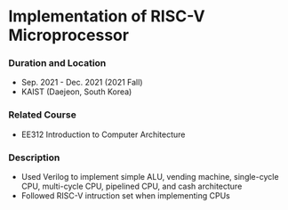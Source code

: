# Implementation of RISC-V Microprocessor

### Duration and Location
- Sep. 2021 - Dec. 2021 (2021 Fall)
- KAIST (Daejeon, South Korea)

### Related Course
- EE312 Introduction to Computer Architecture

### Description
- Used Verilog to implement simple ALU, vending machine, single-cycle CPU, multi-cycle CPU, pipelined CPU, and cash architecture
- Followed RISC-V intruction set when implementing CPUs
